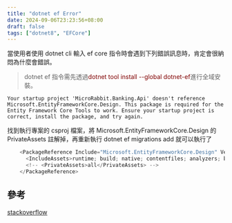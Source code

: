 ```yaml
---
title: "dotnet ef Error"
date: 2024-09-06T23:23:56+08:00
draft: false
tags: ["dotnet8", "EFCore"]
---
```


當使用者使用 dotnet cli 輸入 ef core 指令時會遇到下列錯誤訊息時，肯定會很納悶為什麼會錯誤。

> dotnet ef 指令需先透過<font color=#800000>dotnet tool install --global dotnet-ef</font>進行全域安裝。

```
Your startup project 'MicroRabbit.Banking.Api' doesn't reference Microsoft.EntityFrameworkCore.Design. This package is required for the Entity Framework Core Tools to work. Ensure your startup project is correct, install the package, and try again.
```

找到執行專案的 csproj 檔案，將 Microsoft.EntityFrameworkCore.Design 的 PrivateAssets 註解掉，再重新執行 dotnet ef migrations add 就可以執行了

```c#
    <PackageReference Include="Microsoft.EntityFrameworkCore.Design" Version="8.0.8">
      <IncludeAssets>runtime; build; native; contentfiles; analyzers; buildtransitive</IncludeAssets>
      <!-- <PrivateAssets>all</PrivateAssets> -->
    </PackageReference>
```

## 參考

[stackoverflow](https://stackoverflow.com/questions/52536588/your-startup-project-doesnt-reference-microsoft-entityframeworkcore-design)
